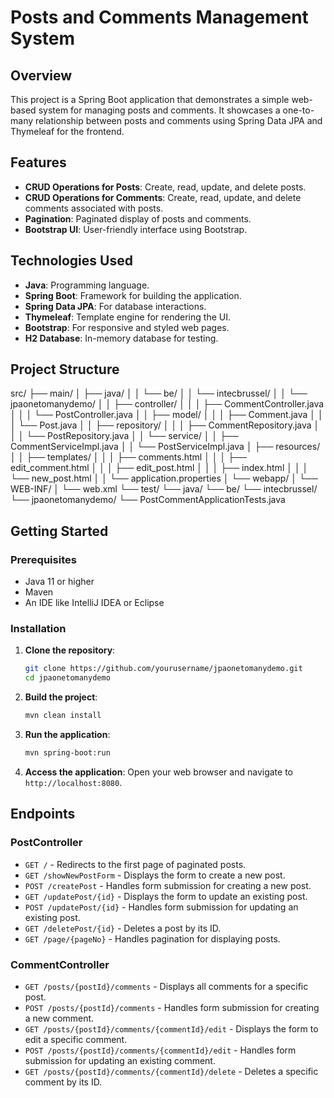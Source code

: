 # Posts and Comments Management System

## Overview

This project is a Spring Boot application that demonstrates a simple web-based system for managing posts and comments. It showcases a one-to-many relationship between posts and comments using Spring Data JPA and Thymeleaf for the frontend.

## Features

- **CRUD Operations for Posts**: Create, read, update, and delete posts.
- **CRUD Operations for Comments**: Create, read, update, and delete comments associated with posts.
- **Pagination**: Paginated display of posts and comments.
- **Bootstrap UI**: User-friendly interface using Bootstrap.

## Technologies Used

- **Java**: Programming language.
- **Spring Boot**: Framework for building the application.
- **Spring Data JPA**: For database interactions.
- **Thymeleaf**: Template engine for rendering the UI.
- **Bootstrap**: For responsive and styled web pages.
- **H2 Database**: In-memory database for testing.

## Project Structure

src/
├── main/
│ ├── java/
│ │ └── be/
│ │ └── intecbrussel/
│ │ └── jpaonetomanydemo/
│ │ ├── controller/
│ │ │ ├── CommentController.java
│ │ │ └── PostController.java
│ │ ├── model/
│ │ │ ├── Comment.java
│ │ │ └── Post.java
│ │ ├── repository/
│ │ │ ├── CommentRepository.java
│ │ │ └── PostRepository.java
│ │ └── service/
│ │ ├── CommentServiceImpl.java
│ │ └── PostServiceImpl.java
│ ├── resources/
│ │ ├── templates/
│ │ │ ├── comments.html
│ │ │ ├── edit_comment.html
│ │ │ ├── edit_post.html
│ │ │ ├── index.html
│ │ │ └── new_post.html
│ │ └── application.properties
│ └── webapp/
│ └── WEB-INF/
│ └── web.xml
└── test/
└── java/
└── be/
└── intecbrussel/
└── jpaonetomanydemo/
└── PostCommentApplicationTests.java


## Getting Started

### Prerequisites

- Java 11 or higher
- Maven
- An IDE like IntelliJ IDEA or Eclipse

### Installation

1. **Clone the repository**:
    ```sh
    git clone https://github.com/yourusername/jpaonetomanydemo.git
    cd jpaonetomanydemo
    ```

2. **Build the project**:
    ```sh
    mvn clean install
    ```

3. **Run the application**:
    ```sh
    mvn spring-boot:run
    ```

4. **Access the application**:
    Open your web browser and navigate to `http://localhost:8080`.

## Endpoints

### PostController

- `GET /` - Redirects to the first page of paginated posts.
- `GET /showNewPostForm` - Displays the form to create a new post.
- `POST /createPost` - Handles form submission for creating a new post.
- `GET /updatePost/{id}` - Displays the form to update an existing post.
- `POST /updatePost/{id}` - Handles form submission for updating an existing post.
- `GET /deletePost/{id}` - Deletes a post by its ID.
- `GET /page/{pageNo}` - Handles pagination for displaying posts.

### CommentController

- `GET /posts/{postId}/comments` - Displays all comments for a specific post.
- `POST /posts/{postId}/comments` - Handles form submission for creating a new comment.
- `GET /posts/{postId}/comments/{commentId}/edit` - Displays the form to edit a specific comment.
- `POST /posts/{postId}/comments/{commentId}/edit` - Handles form submission for updating an existing comment.
- `GET /posts/{postId}/comments/{commentId}/delete` - Deletes a specific comment by its ID.



